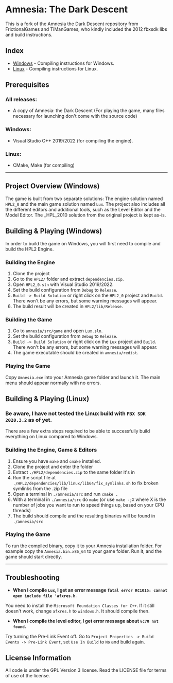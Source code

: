 # Amnesia: The Dark Descent

This is a fork of the Amnesia the Dark Descent repository from FrictionalGames and TiManGames, who kindly included the 2012 fbxsdk libs and build instructions.

## Index

* [Windows](#project-overview-windows) - Compiling instructions for Windows.
* [Linux](#building--playing-linux) - Compiling instructions for Linux.

## Prerequisites
### All releases:
- A copy of Amnesia: the Dark Descent (For playing the game, many files necessary for launching don't come with the source code)

### Windows:
- Visual Studio C++ 2019/2022 (for compiling the engine).

### Linux:
- CMake, Make (for compiling)

---

## Project Overview (Windows)
The game is built from two separate solutions: The engine solution named `HPL2_0` and the main game solution named `Lux`.
The project also includes all the different editors and additional tools, such as the Level Editor and the Model Editor.
The _HPL_2010 solution from the original project is kept as-is.

## Building & Playing (Windows)
In order to build the game on Windows, you will first need to compile and build the HPL2 Engine.

### Building the Engine
1. Clone the project
2. Go to the `HPL2/` folder and extract `dependencies.zip`.
3. Open `HPL2_0.sln` with Visual Studio 2019/2022.
4. Set the build configuration from `Debug` to `Release`.
5. `Build -> Build Solution` or right click on the `HPL2_0` project and `Build`. There won't be any errors, but some warning messages will appear.
6. The build result will be created in `HPL2/lib/Release`.

### Building the Game
1. Go to `amnesia/src/game` and open `Lux.sln`.
2. Set the build configuration from `Debug` to `Release`.
3. `Build -> Build Solution` or right click on the `Lux` project and `Build`.  There won't be any errors, but some warning messages will appear.
4. The game executable should be created in `amnesia/redist`.

### Playing the Game
Copy `Amnesia.exe` into your Amnesia game folder and launch it. The main menu should appear normally with no errors.

## Building & Playing (Linux)
### Be aware, I have not tested the Linux build with `FBX SDK 2020.3.2` as of yet.

There are a few extra steps required to be able to successfully build everything on Linux compared to Windows.

### Building the Engine, Game & Editors

1. Ensure you have `make` and `cmake` installed.
2. Clone the project and enter the folder
3. Extract `./HPL2/dependencies.zip` to the same folder it's in
4. Run the script file at `./HPL2/dependencies/lib/linux/lib64/fix_symlinks.sh` to fix broken symlinks from the .zip file
5. Open a terminal in `./amnesia/src` and run `cmake .`
6. With a terminal in `./amnesia/src` do `make` (or use `make -jX` where X is the number of jobs you want to run to speed things up, based on your CPU threads)
7. The build should compile and the resulting binaries will be found in `./amnesia/src`

### Playing the Game

To run the compiled binary, copy it to your Amnesia installation folder. For example copy the `Amnesia.bin.x86_64` to your game folder. Run it, and the game should start directly.

---

## Troubleshooting
* **When I compile `Lux`, I get an error message `fatal error RC1015: cannot open include file 'afxres.h`.**
  
You need to install the `Microsoft Foundation Classes for C++`. If it still doesn't work, change `afxres.h` to `windows.h`. It should compile then.

* **When I compile the level editor, I get error message about `vc70 not found`.**
  
Try turning the Pre-Link Event off. Go to `Project Properties -> Build Events -> Pre-Link Event`, set `Use In Build` to `No` and build again.

## License Information
All code is under the GPL Version 3 license. Read the LICENSE file for terms of use of the license.
